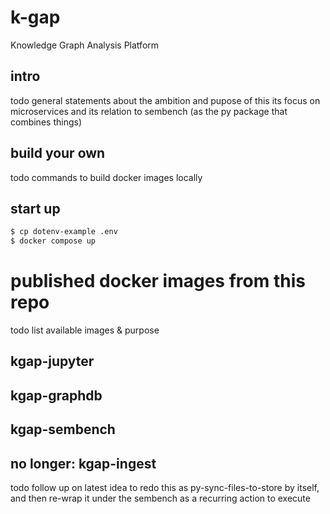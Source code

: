 # k-gap
Knowledge Graph Analysis Platform



## intro
todo general statements about the ambition and pupose of this
its focus on microservices
and its relation to sembench (as the py package that combines things)

## build your own
todo commands to build docker images locally

## start up
```bash
$ cp dotenv-example .env
$ docker compose up
```

# published docker images from this repo

todo list available images & purpose

## kgap-jupyter
## kgap-graphdb
## kgap-sembench

## no longer: kgap-ingest 
todo follow up on latest idea to redo this as py-sync-files-to-store by itself, and then re-wrap it under the sembench as a recurring action to execute
